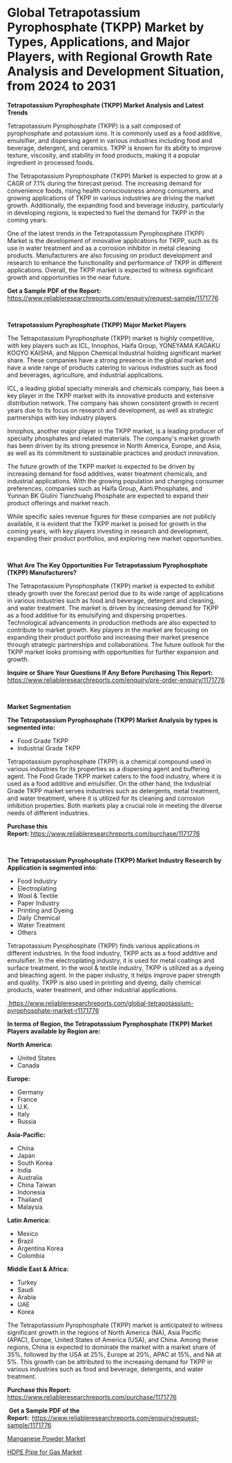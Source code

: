 <p><h1>Global Tetrapotassium Pyrophosphate (TKPP) Market by Types, Applications, and Major Players, with Regional Growth Rate Analysis and Development Situation, from 2024 to 2031</h1></p><p><strong>Tetrapotassium Pyrophosphate (TKPP) Market Analysis and Latest Trends</strong></p>
<p><p>Tetrapotassium Pyrophosphate (TKPP) is a salt composed of pyrophosphate and potassium ions. It is commonly used as a food additive, emulsifier, and dispersing agent in various industries including food and beverage, detergent, and ceramics. TKPP is known for its ability to improve texture, viscosity, and stability in food products, making it a popular ingredient in processed foods.</p><p>The Tetrapotassium Pyrophosphate (TKPP) Market is expected to grow at a CAGR of 7.1% during the forecast period. The increasing demand for convenience foods, rising health consciousness among consumers, and growing applications of TKPP in various industries are driving the market growth. Additionally, the expanding food and beverage industry, particularly in developing regions, is expected to fuel the demand for TKPP in the coming years.</p><p>One of the latest trends in the Tetrapotassium Pyrophosphate (TKPP) Market is the development of innovative applications for TKPP, such as its use in water treatment and as a corrosion inhibitor in metal cleaning products. Manufacturers are also focusing on product development and research to enhance the functionality and performance of TKPP in different applications. Overall, the TKPP market is expected to witness significant growth and opportunities in the near future.</p></p>
<p><strong>Get a Sample PDF of the Report:&nbsp;</strong> <a href="https://www.reliableresearchreports.com/enquiry/request-sample/1171776">https://www.reliableresearchreports.com/enquiry/request-sample/1171776</a></p>
<p>&nbsp;</p>
<p><strong>Tetrapotassium Pyrophosphate (TKPP) Major Market Players</strong></p>
<p><p>The Tetrapotassium Pyrophosphate (TKPP) market is highly competitive, with key players such as ICL, Innophos, Haifa Group, YONEYAMA KAGAKU KOGYO KAISHA, and Nippon Chemical Industrial holding significant market share. These companies have a strong presence in the global market and have a wide range of products catering to various industries such as food and beverages, agriculture, and industrial applications.</p><p>ICL, a leading global specialty minerals and chemicals company, has been a key player in the TKPP market with its innovative products and extensive distribution network. The company has shown consistent growth in recent years due to its focus on research and development, as well as strategic partnerships with key industry players.</p><p>Innophos, another major player in the TKPP market, is a leading producer of specialty phosphates and related materials. The company's market growth has been driven by its strong presence in North America, Europe, and Asia, as well as its commitment to sustainable practices and product innovation.</p><p>The future growth of the TKPP market is expected to be driven by increasing demand for food additives, water treatment chemicals, and industrial applications. With the growing population and changing consumer preferences, companies such as Haifa Group, Aarti Phosphates, and Yunnan BK Giulini Tianchuang Phosphate are expected to expand their product offerings and market reach.</p><p>While specific sales revenue figures for these companies are not publicly available, it is evident that the TKPP market is poised for growth in the coming years, with key players investing in research and development, expanding their product portfolios, and exploring new market opportunities.</p></p>
<p>&nbsp;</p>
<p><strong>What Are The Key Opportunities For Tetrapotassium Pyrophosphate (TKPP) Manufacturers?</strong></p>
<p><p>The Tetrapotassium Pyrophosphate (TKPP) market is expected to exhibit steady growth over the forecast period due to its wide range of applications in various industries such as food and beverage, detergent and cleaning, and water treatment. The market is driven by increasing demand for TKPP as a food additive for its emulsifying and dispersing properties. Technological advancements in production methods are also expected to contribute to market growth. Key players in the market are focusing on expanding their product portfolio and increasing their market presence through strategic partnerships and collaborations. The future outlook for the TKPP market looks promising with opportunities for further expansion and growth.</p></p>
<p><strong>Inquire or Share Your Questions If Any Before Purchasing This Report:</strong> <a href="https://www.reliableresearchreports.com/enquiry/pre-order-enquiry/1171776">https://www.reliableresearchreports.com/enquiry/pre-order-enquiry/1171776</a></p>
<p>&nbsp;</p>
<p><strong>Market Segmentation</strong></p>
<p><strong>The Tetrapotassium Pyrophosphate (TKPP) Market Analysis by types is segmented into:</strong></p>
<p><ul><li>Food Grade TKPP</li><li>Industrial Grade TKPP</li></ul></p>
<p><p>Tetrapotassium pyrophosphate (TKPP) is a chemical compound used in various industries for its properties as a dispersing agent and buffering agent. The Food Grade TKPP market caters to the food industry, where it is used as a food additive and emulsifier. On the other hand, the Industrial Grade TKPP market serves industries such as detergents, metal treatment, and water treatment, where it is utilized for its cleaning and corrosion inhibition properties. Both markets play a crucial role in meeting the diverse needs of different industries.</p></p>
<p><strong>Purchase this Report:&nbsp;</strong><a href="https://www.reliableresearchreports.com/purchase/1171776">https://www.reliableresearchreports.com/purchase/1171776</a></p>
<p>&nbsp;</p>
<p><strong>The Tetrapotassium Pyrophosphate (TKPP) Market Industry Research by Application is segmented into:</strong></p>
<p><ul><li>Food Industry</li><li>Electroplating</li><li>Wool & Textile</li><li>Paper Industry</li><li>Printing and Dyeing</li><li>Daily Chemical</li><li>Water Treatment</li><li>Others</li></ul></p>
<p><p>Tetrapotassium Pyrophosphate (TKPP) finds various applications in different industries. In the food industry, TKPP acts as a food additive and emulsifier. In the electroplating industry, it is used for metal coatings and surface treatment. In the wool & textile industry, TKPP is utilized as a dyeing and bleaching agent. In the paper industry, it helps improve paper strength and quality. TKPP is also used in printing and dyeing, daily chemical products, water treatment, and other industrial applications.</p></p>
<p><a href="https://www.reliableresearchreports.com/global-tetrapotassium-pyrophosphate-market-r1171776">&nbsp;https://www.reliableresearchreports.com/global-tetrapotassium-pyrophosphate-market-r1171776</a></p>
<p><strong>In terms of Region, the Tetrapotassium Pyrophosphate (TKPP) Market Players available by Region are:</strong></p>
<p>
    <p> <strong> North America: </strong>
        <ul>
            <li>United States</li>
            <li>Canada</li>
        </ul>
        </p> 
    <p> <strong> Europe: </strong>
        <ul>
            <li>Germany</li>
            <li>France</li>
            <li>U.K.</li>
            <li>Italy</li>
            <li>Russia</li>
        </ul>
        </p> 
    <p> <strong> Asia-Pacific: </strong>
        <ul>
            <li>China</li>
            <li>Japan</li>
            <li>South Korea</li>
            <li>India</li>
            <li>Australia</li>
            <li>China Taiwan</li>
            <li>Indonesia</li>
            <li>Thailand</li>
            <li>Malaysia</li>
        </ul>
        </p> 
    <p> <strong> Latin America: </strong>
        <ul>
            <li>Mexico</li>
            <li>Brazil</li>
            <li>Argentina Korea</li>
            <li>Colombia</li>
        </ul>
        </p> 
    <p> <strong> Middle East & Africa: </strong>
        <ul>
            <li>Turkey</li>
            <li>Saudi</li>
            <li>Arabia</li>
            <li>UAE</li>
            <li>Korea</li>
        </ul>
    </p>
    </p>
<p><p>The Tetrapotassium Pyrophosphate (TKPP) market is anticipated to witness significant growth in the regions of North America (NA), Asia Pacific (APAC), Europe, United States of America (USA), and China. Among these regions, China is expected to dominate the market with a market share of 35%, followed by the USA at 25%, Europe at 20%, APAC at 15%, and NA at 5%. This growth can be attributed to the increasing demand for TKPP in various industries such as food and beverage, detergents, and water treatment.</p></p>
<p><strong>Purchase this Report: </strong><a href="https://www.reliableresearchreports.com/purchase/1171776">https://www.reliableresearchreports.com/purchase/1171776</a></p>
<p>&nbsp;<strong>Get a Sample PDF of the Report:&nbsp;&nbsp;</strong><a href="https://www.reliableresearchreports.com/enquiry/request-sample/1171776">https://www.reliableresearchreports.com/enquiry/request-sample/1171776</a></p>
<p><strong></strong></p>
<p><p><a href="https://github.com/ruddyyedelwadw/Market-Research-Report-List-3/blob/main/manganese-powder-market.md">Manganese Powder Market</a></p><p><a href="https://view.publitas.com/reportprime-1/hdpe-pipe-for-gas-market-global-market-share-and-ranking-overall-sales-and-demand-forecast-2024-2031/">HDPE Pipe for Gas Market</a></p></p>